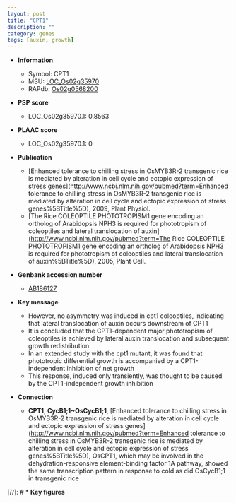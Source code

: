 ```yaml
---
layout: post
title: "CPT1"
description: ""
category: genes
tags: [auxin, growth]
---
```


* **Information**  
    + Symbol: CPT1  
    + MSU: [LOC_Os02g35970](http://rice.plantbiology.msu.edu/cgi-bin/ORF_infopage.cgi?orf=LOC_Os02g35970)  
    + RAPdb: [Os02g0568200](http://rapdb.dna.affrc.go.jp/viewer/gbrowse_details/irgsp1?name=Os02g0568200)  

* **PSP score**  
    + LOC_Os02g35970.1: 0.8563 

* **PLAAC score**  
    + LOC_Os02g35970.1: 0 

* **Publication**  
    + [Enhanced tolerance to chilling stress in OsMYB3R-2 transgenic rice is mediated by alteration in cell cycle and ectopic expression of stress genes](http://www.ncbi.nlm.nih.gov/pubmed?term=Enhanced tolerance to chilling stress in OsMYB3R-2 transgenic rice is mediated by alteration in cell cycle and ectopic expression of stress genes%5BTitle%5D), 2009, Plant Physiol.
    + [The Rice COLEOPTILE PHOTOTROPISM1 gene encoding an ortholog of Arabidopsis NPH3 is required for phototropism of coleoptiles and lateral translocation of auxin](http://www.ncbi.nlm.nih.gov/pubmed?term=The Rice COLEOPTILE PHOTOTROPISM1 gene encoding an ortholog of Arabidopsis NPH3 is required for phototropism of coleoptiles and lateral translocation of auxin%5BTitle%5D), 2005, Plant Cell.

* **Genbank accession number**  
    + [AB186127](http://www.ncbi.nlm.nih.gov/nuccore/AB186127)

* **Key message**  
    + However, no asymmetry was induced in cpt1 coleoptiles, indicating that lateral translocation of auxin occurs downstream of CPT1
    + It is concluded that the CPT1-dependent major phototropism of coleoptiles is achieved by lateral auxin translocation and subsequent growth redistribution
    + In an extended study with the cpt1 mutant, it was found that phototropic differential growth is accompanied by a CPT1-independent inhibition of net growth
    + This response, induced only transiently, was thought to be caused by the CPT1-independent growth inhibition

* **Connection**  
    + __CPT1__, __CycB1;1~OsCycB1;1__, [Enhanced tolerance to chilling stress in OsMYB3R-2 transgenic rice is mediated by alteration in cell cycle and ectopic expression of stress genes](http://www.ncbi.nlm.nih.gov/pubmed?term=Enhanced tolerance to chilling stress in OsMYB3R-2 transgenic rice is mediated by alteration in cell cycle and ectopic expression of stress genes%5BTitle%5D), OsCPT1, which may be involved in the dehydration-responsive element-binding factor 1A pathway, showed the same transcription pattern in response to cold as did OsCycB1;1 in transgenic rice

[//]: # * **Key figures**  


